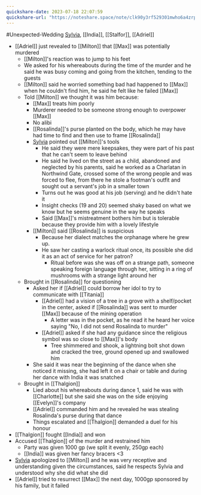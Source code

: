 ```yaml
---
quickshare-date: 2023-07-18 22:07:59
quickshare-url: "https://noteshare.space/note/clk90y3rf529301mwho6a4zrp#NlU3H5o5zkRq6W0wgK37GCCXUJX+PmKF4TL5Fr0VX0Q"
---
```

#Unexpected-Wedding 
[Sylvia](Sylvia.md), [[India]], [[Stalfor]], [[Adriel]]

- [[Adriel]] just revealed to [[Milton]] that [[Max]] was potentially murdered
	- [[Milton]]'s reaction was to jump to his feet
	- We asked for his whereabouts during the time of the murder and he said he was busy coming and going from the kitchen, tending to the guests
	- [[Milton]] said he worried something bad had happened to [[Max]] when he couldn't find him, he said he felt like he failed [[Max]]
	- Told [[Milton]] we thought it was him because:
		- [[Max]] treats him poorly
		- Murderer needed to be someone strong enough to overpower [[Max]]
		- No alibi
		- [[Rosalinda]]'s purse planted on the body, which he may have had time to find and then use to frame [[Rosalinda]]
		- [Sylvia](Sylvia.md) pointed out [[Milton]]'s tools
			- He said they were mere keepsakes, they were part of his past that he can't seem to leave behind
			- He said he lived on the street as a child, abandoned and neglected by his parents, said he worked as a Charlatan in Northwind Gate, crossed some of the wrong people and was forced to flee, from there he stole a footman's outfit and sought out a servant's job in a smaller town
			- Turns out he was good at his job (serving) and he didn't hate it
			- Insight checks (19 and 20) seemed shaky based on what we know but he seems genuine in the way he speaks
			- Said [[Max]]'s mistreatment bothers him but is tolerable because they provide him with a lovely lifestyle
		- [[Milton]] said [[Rosalinda]] is suspicious
			- Because her dialect matches the orphanage where he grew up. 
			- He saw her casting a warlock ritual once, its possible she did it as an act of service for her patron?
				- Ritual before was she was off on a strange path, someone speaking foreign language through her, sitting in a ring of mushrooms with a strange light around her
	- Brought in [[Rosalinda]] for questioning
		- Asked her if [[Adriel]] could borrow her idol to try to communicate with [[Titania]]
			- [[Adriel]] had a vision of a tree in a grove with a shelf/pocket in the center, asked if [[Rosalinda]] was sent to murder [[Max]] because of the mining operation
				- A letter was in the pocket, as he read it he heard her voice saying "No, I did not send Rosalinda to murder"
			- [[Adriel]] asked if she had any guidance since the religious symbol was so close to [[Max]]'s body
				- Tree shimmered and shook, a lightning bolt shot down and cracked the tree, ground opened up and swallowed him
		- She said it was near the beginning of the dance when she noticed it missing, she had left it on a chair or table and during her dance with India it was snatched
	- Brought in [[Thalgion]]
		- Lied about his whereabouts during dance 1, said he was with [[Charlotte]] but she said she was on the side enjoying [[Evelyn]]'s company
		- [[Adriel]] commanded him and he revealed he was stealing Rosalinda's purse during that dance
		- Things escalated and [[Thalgion]] demanded a duel for his honour
- [[Thalgion]] fought [[India]] and won
- Accused [[Thalgion]] of the murder and restrained him
	- Party was given 1000 gp (we split it evenly, 250gp each)
	- [[India]] was given her fancy bracers <3
- [Sylvia](Sylvia.md) apologized to [[Milton]] and he was very receptive and understanding given the circumstances, said he respects Sylvia and understood why she did what she did
- [[Adriel]] tried to resurrect [[Max]] the next day, 1000gp sponsored by his family, but it failed